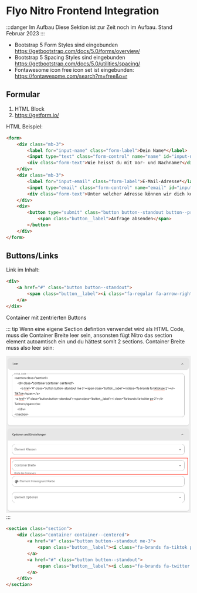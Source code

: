 # Flyo Nitro Frontend Integration

:::danger Im Aufbau
Diese Sektion ist zur Zeit noch im Aufbau. Stand Februar 2023
:::

+ Bootstrap 5 Form Styles sind eingebunden https://getbootstrap.com/docs/5.0/forms/overview/
+ Bootstrap 5 Spacing Styles sind eingebunden https://getbootstrap.com/docs/5.0/utilities/spacing/
+ Fontawesome icon free icon set ist eingebunden: https://fontawesome.com/search?m=free&o=r

## Formular

1. HTML Block
2. https://getform.io/

HTML Beispiel:

```html
<form>
    <div class="mb-3">
        <label for="input-name" class="form-label">Dein Name*</label>
        <input type="text" class="form-control" name="name" id="input-name" required>
        <div class="form-text">Wie heisst du mit Vor- und Nachname?</div>
    </div>
    <div class="mb-3">
        <label for="input-email" class="form-label">E-Mail-Adresse*</label>
        <input type="email" class="form-control" name="email" id="input-email" required>
        <div class="form-text">Unter welcher Adresse können wir dich kontaktieren?</div>
    </div>
    <div>
        <button type="submit" class="button button--standout button--primary">
            <span class="button__label">Anfrage absenden</span>
        </button>
    </div>
</form>
```



## Buttons/Links

Link im Inhalt:

```html
<div>
    <a href="#" class="button button--standout">
        <span class="button__label"><i class="fa-regular fa-arrow-right pr-3"></i> BTN WEITER</span>
    </a>
</div>
```

Container mit zentrierten Buttons

::: tip
Wenn eine eigene Section defintion verwendet wird als HTML Code, muss die Container Breite leer sein, ansonsten fügt Nitro das section element autoamtisch ein und du hättest somit 2 sections. Container Breite muss also leer sein:

![SX-Script Download](assets/nitro/nocontainer.png)
:::

```html
<section class="section">
    <div class="container container--centered">
        <a href="#" class="button button--standout me-3">
            <span class="button__label"><i class="fa-brands fa-tiktok pe-2"></i> TikTok</span>
        </a>
        <a href="#" class="button button--standout">
            <span class="button__label"><i class="fa-brands fa-twitter pe-2"></i> Twitter</span>
        </a>
    </div>
</section>
```
